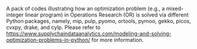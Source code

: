 A pack of codes illustrating how an optimization problem (e.g., a mixed-integer linear program) in Operations Research (OR) is solved via different Python packages, namely, mip, pulp, pyomo, ortools, pymoo, gekko, picos, cvxpy, drake, and cylp. Please refer to https://www.supplychaindataanalytics.com/modeling-and-solving-optimization-problems-in-python/ for more information.
